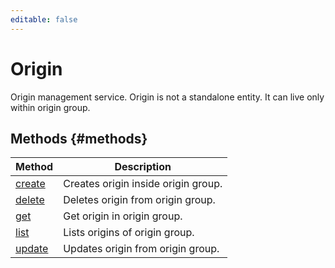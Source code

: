 ```yaml
---
editable: false
---
```


# Origin
Origin management service.
Origin is not a standalone entity. It can live only within origin group.

## Methods {#methods}
Method | Description
--- | ---
[create](create.md) | Creates origin inside origin group.
[delete](delete.md) | Deletes origin from origin group.
[get](get.md) | Get origin in origin group.
[list](list.md) | Lists origins of origin group.
[update](update.md) | Updates origin from origin group.